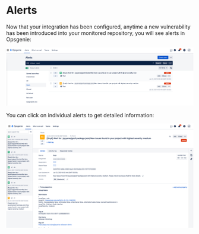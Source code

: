 # Alerts

Now that your integration has been configured, anytime a new vulnerability has been introduced into your monitored repository, you will see alerts in Opsgenie:

![](../../../../.gitbook/assets/opsgenie-alerts.png)

You can click on individual alerts to get detailed information:

![](../../../../.gitbook/assets/opsgenie-alerts-detail.png)

